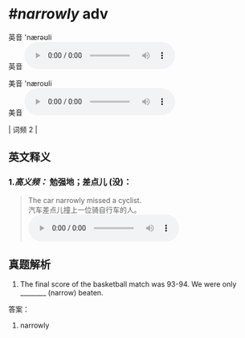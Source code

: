 # ***\#narrowly*** adv
英音 'nærəʊli  
英音
<audio src="./media/narrowly-B.aac" controls="controls"></audio>

美音 'næroʊli  
美音
<audio src="./media/narrowly.aac" controls="controls"></audio>



| 词频 2 |  

英文释义
---
### 1.*高义频：* **勉强地；差点儿 (没)：**  

 > The car narrowly missed a cyclist.   
 > 汽车差点儿撞上一位骑自行车的人。    
<audio src="./media/narrowly-1.aac" controls="controls"></audio>


真题解析
---
1. The final score of the basketball match was 93-94. We were only  ________ (narrow) beaten.  

答案：
1. narrowly  

